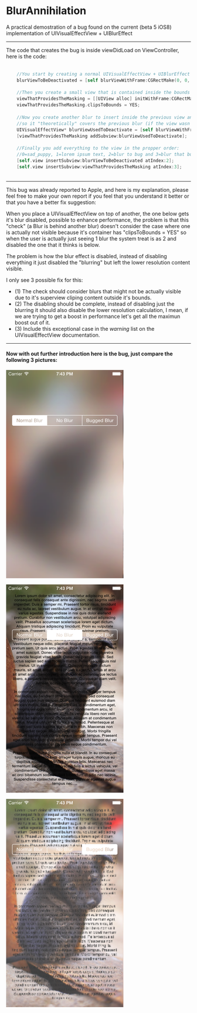 BlurAnnihilation
================

A practical demostration of a bug found on the current (beta 5 iOS8) implementation of UIVisualEffectView + UIBlurEffect

---
The code that creates the bug is inside viewDidLoad on ViewController, here is the code:

```objective-c
    
    //You start by creating a normal UIVisualEffectView + UIBlurEffect
    blurViewToBeDeactivated = [self blurViewWithFrame:CGRectMake(0, 0, 319, 568)];

    //Then you create a small view that is contained inside the bounds of the blur you want to bug
    viewThatProvidesTheMasking = [[UIView alloc] initWithFrame:CGRectMake(319, 0, 320, 568)];
    viewThatProvidesTheMasking.clipsToBounds = YES;
    
    //Now you create another blur to insert inside the previous view and you place it in a way
    //so it "theoretically" covers the previous blur (if the view wasn't clipping it's content)
    UIVisualEffectView* blurViewUsedToDeactivate = [self blurViewWithFrame:CGRectMake(-319, 0, 320, 568)];
    [viewThatProvidesTheMasking addSubview:blurViewUsedToDeactivate];
    
    //Finally you add everything to the view in the propper order:
    //0=sad_puppy, 1=lorem ipsum text, 2=blur to bug and 3=blur that bugs the other blur
    [self.view insertSubview:blurViewToBeDeactivated atIndex:2];
    [self.view insertSubview:viewThatProvidesTheMasking atIndex:3]; 
    
```


---
This bug was already reported to Apple, and here is my explanation, please feel free to make your own report if you feel that you understand it better or that you have a better fix suggestion:

When you place a UIVisualEffectView on top of another, the one below gets it's blur disabled, possible to enhance performance, the problem is that this "check" (a Blur is behind another blur) doesn't consider the case where one is actually not visible because it's container has "clipsToBounds = YES" so when the user is actually just seeing 1 blur the system treat is as 2 and disabled the one that it thinks is below.

The problem is how the blur effect is disabled, instead of disabling everything it just disabled the "blurring" but left the lower resolution content visible.

I only see 3 possible fix for this:

 - (1) The check should consider blurs that might not be actually visible due to it's superview cliping content outside it's bounds.
 - (2) The disabling should be complete, instead of disabling just the blurring it should also disable the lower resolution calculation, I mean, if we are trying to get a boost in performance let's get all the maximun boost out of it.
 - (3) Include this exceptional case in the *warning* list on the UIVisualEffectView documentation.
 
 ---
 
#### Now with out further introduction here is the bug, just compare the following 3 pictures:
![image](https://raw.githubusercontent.com/Julioacarrettoni/BlurAnnihilation/master/Screenshots/blur.png)

![image](https://raw.githubusercontent.com/Julioacarrettoni/BlurAnnihilation/master/Screenshots/no_blur.png)

![image](https://raw.githubusercontent.com/Julioacarrettoni/BlurAnnihilation/master/Screenshots/bugged_blur.png)
 
 